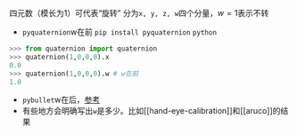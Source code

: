 四元数（模长为1）可代表“旋转”
分为`x, y, z, w`四个分量，$w=1$表示不转
- `pyquaternion`w在前
`pip install pyquaternion`
`python`
```python 
>>> from quaternion import quaternion
>>> quaternion(1,0,0,0).x
0.0
>>> quaternion(1,0,0,0).w # w在前
1.0
```
- `pybullet`w在后，[参考](https://usermanual.wiki/Document/pybullet20quickstart20guide.479068914/html)
- 有些地方会明确写出`w`是多少。比如[[hand-eye-calibration]]和[[aruco]]的结果